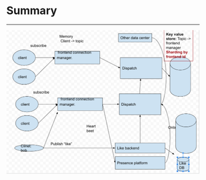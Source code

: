 # Summary



---

![subscribe client client subscribe client client Memory Client -> topic ron en connec Ion manager. ron en connec Ion manager. Heart beet Other data center Dispatch Dispatch Like backend Presence platform Key value store: Topic -> frontend manager Sharding by fron nli Publish "like" Ine ](../../media/Message-Read-Time-Comments-Summary-image1.png)



